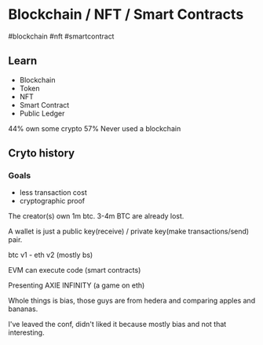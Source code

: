 # Blockchain / NFT / Smart Contracts
#blockchain #nft #smartcontract 

## Learn
- Blockchain
- Token
- NFT
- Smart Contract
- Public Ledger

44% own some crypto
57% Never used a blockchain

## Cryto history
### Goals
- less transaction cost
- cryptographic proof

The creator(s) own 1m btc.
3-4m BTC are already lost.

A wallet is just a public key(receive) / private key(make transactions/send) pair.

btc v1 - eth v2 (mostly bs)

EVM can execute code (smart contracts)

Presenting AXIE INFINITY (a game on eth)

Whole things is bias, those guys are from hedera and comparing apples and bananas.

I've leaved the conf, didn't liked it because mostly bias and not that interesting. 